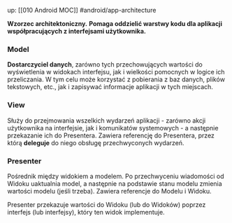 up: [[010 Android MOC]]
#android/app-architecture 

**Wzorzec architektoniczny.**
**Pomaga oddzielić warstwy kodu dla aplikacji współpracujących z interfejsami użytkownika.**

### Model
**Dostarczyciel danych**, zarówno tych przechowujących wartości do wyświetlenia w widokach interfejsu, jak i wielkości pomocnych w logice ich przeliczania. W tym celu może korzystać z pobierania z baz danych, plików tekstowych, etc., jak i zapisywać informacje aplikacji w tych miejscach.

### View
Służy do przejmowania wszelkich wydarzeń aplikacji - zarówno akcji użytkownika na interfejsie, jak i komunikatów systemowych - a następnie przekazanie ich do Presentera.
Zawiera referencję do Presentera, przez którą **deleguje** do niego obsługę przechwyconych wydarzeń.

### Presenter
Pośrednik między widokiem a modelem. Po przechwyceniu wiadomości od Widoku uaktualnia model, a następnie na podstawie stanu modelu zmienia wartości modelu (jeśli trzeba).
Zawiera referencje do Modelu i Widoku.

Presenter przekazuje wartości do Widoku (lub do Widoków) poprzez interfejs (lub interfejsy), który ten widok implementuje.